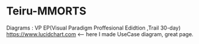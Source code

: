 Teiru-MMORTS
============

Diagrams : VP EP(Visual Paradigm Proffesional Edidtion ,Trail 30-day)
           https://www.lucidchart.com <-- here I made UseCase diagram, great page.
